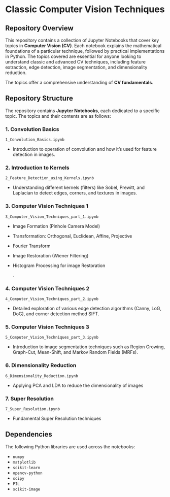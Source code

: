 # **Classic Computer Vision Techniques**

## **Repository Overview**


This repository contains a collection of Jupyter Notebooks that cover key topics in **Computer Vision (CV)**. Each notebook explains the mathematical foundations of a particular technique, followed by practical implementations in Python. The topics covered are essential for anyone looking to understand classic and advanced CV techniques, including feature extraction, edge detection, image segmentation, and dimensionality reduction.

The topics offer a comprehensive understanding of **CV fundamentals**.

## **Repository Structure**

The repository contains **Jupyter Notebooks**, each dedicated to a specific topic. The topics and their contents are as follows:

### 1. **Convolution Basics**
```1_Convolution_Basics.ipynb```

   - Introduction to operation of  convolution and how it’s used for feature detection in images.

### 2. **Introduction to Kernels**
```2_Feature_Detection_using_Kernels.ipynb```
   - Understanding different kernels (filters) like Sobel, Prewitt, and Laplacian to detect edges, corners, and textures in images.
  

### 3. **Computer Vision Techniques 1**
```3_Computer_Vision_Techniques_part_1.ipynb```
* Image Formation (Pinhole Camera Model)
* Transformation: Orthogonal, Euclidean, Affine, Projective
* Fourier Transform
* Image Restoration (Wiener Filtering)
* Histogram Processing for image Restoration
       

   .

### 4. **Computer Vision Techniques 2**
```4_Computer_Vision_Techniques_part_2.ipynb```
*  Detailed exploration of various edge detection algorithms (Canny, LoG, DoG), and corner detection method SIFT.


### 5. **Computer Vision Techniques 3**
```5_Computer_Vision_Techniques_part_3.ipynb```
* Introduction to image segmentation techniques such as Region Growing, Graph-Cut, Mean-Shift, and Markov Random Fields (MRFs).
  

### 6. **Dimensionality Reduction**
```6_Dimensionality_Reduction.ipynb```

* Applying PCA and LDA to reduce the dimensionality of images

### 7. **Super Resolution**
```7_Super_Resolution.ipynb ```
* Fundamental Super Resolution techniques




## **Dependencies**

The following Python libraries are used across the notebooks:

- `numpy`
- `matplotlib`
- `scikit-learn`
- `opencv-python`
- `scipy`
- `PIL`
- `scikit-image`


